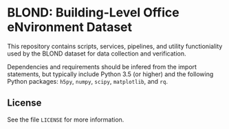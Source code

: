 # BLOND: Building-Level Office eNvironment Dataset

This repository contains scripts, services, pipelines, and utility
functioniality used by the BLOND dataset for data collection and verification.

Dependencies and requirements should be infered from the import statements, but
typically include Python 3.5 (or higher) and the following Python packages: `h5py`, `numpy`, `scipy`, `matplotlib`, and `rq`.

## License

See the file `LICENSE` for more information.
